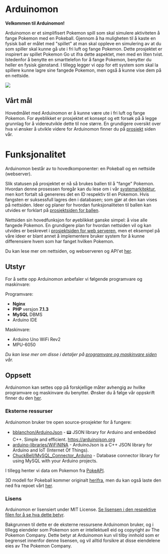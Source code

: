 # Arduinomon

**Velkommen til Arduinomon!**

Arduinomon er et simplifisert Pokemon spill som skal simulere aktiviteten å fange Pokemon med en Pokeball. Gjennom å ha muligheten til å kaste en fysisk ball er målet med "spillet" at man skal oppleve en simulering av at du som spiller skal kunne gå ute i fri luft og fange Pokemon. Dette prosjektet er inspirert av spillet Pokemon Go ut ifra dette aspektet, men med en liten tvist. Istedenfor å benytte en smarttelefon for å fange Pokemon, benytter du heller en fysisk gjenstand. I tillegg legger vi opp for ett system som skal la spillere kunne lagre sine fangede Pokemon, men også å kunne vise dem på en nettside.

![](https://i.imgur.com/Lz7yYdV.jpg)

## Vårt mål

Hovedmålet med Arduinomon er å kunne være ute i fri luft og fange Pokemon. For øyeblikket er prosjektet et konsept og ett forsøk på å legge grunnlag for å videreutvikle dette til noe større. En grundigere oversikt over hva vi ønsker å utvikle videre for Arduinomon finner du på [prosjekt](https://github.com/Zlimon/Arduinomon/projects) siden vår.

# Funksjonalitet

Arduinomon består av to hovedkomponenter: en Pokeball og en nettside (webserver).

Slik statusen på prosjektet er nå så brukes ballen til å "fange" Pokemon. Hvordan denne prosessen foregår kan du lese om i vår [systemarkitektur](https://github.com/Zlimon/Arduinomon/wiki/Systemarkitektur), men kort fortalt så genereres det en ID respektiv til en Pokemon. Hvis fangsten er suksessfull lagres den i databasen; som gjør at den kan vises på nettsiden. Ideer og planer for hvordan funksjonaliteten til ballen kan utvides er forklart på [prosjektsiden for ballen](https://github.com/Zlimon/Arduinomon/projects/1).

Nettsiden sin hovedfunksjon for øyeblikket ganske simpel: å vise alle fangede Pokemon. En grundigere plan for hvordan nettsiden vil og kan utvides er beskrevet i [prosjektsiden for web serveren](https://github.com/Zlimon/Arduinomon/projects/2), men et eksempel på våre ideer er blant annet å implementere bruker system for å kunne differensiere hvem som har fanget hvilken Pokemon.

Du kan lese mer om nettsiden, og webserveren og API'et [her](https://github.com/Zlimon/Arduinomon/tree/master/webserver).

## Utstyr

For å sette opp Arduinomon anbefaler vi følgende programvare og maskinvare:

Programvare:
* **Nginx**
* **PHP** versjon **7.1.3**
* **MySQL** DBMS
* Arduino IDE

Maskinvare:
* Arduino Uno WiFi Rev2
* MPU-6050

_Du kan lese mer om disse i detaljer på [programvare og maskinvare siden](https://github.com/Zlimon/Arduinomon/wiki/Programvare-og-maskinvare) vår._

## Oppsett

Arduinomon kan settes opp på forskjellige måter avhengig av hvilke programvare og maskinvare du benytter. Ønsker du å følge vår oppskrift finner du den [her](https://github.com/Zlimon/Arduinomon/wiki/Oppsett-av-Arduinomon).

### Eksterne ressurser
Arduinomon bruker tre open source-prosjekter for å fungere:
* [bblanchon/ArduinoJson](https://github.com/bblanchon/ArduinoJson) - 📟 JSON library for Arduino and embedded C++. Simple and efficient. https://arduinojson.org
* [arduino-libraries/WiFiNINA](https://github.com/arduino-libraries/WiFiNINA) - ArduinoJson is a C++ JSON library for Arduino and IoT (Internet Of Things).
* [ChuckBell/MySQL_Connector_Arduino](https://github.com/ChuckBell/MySQL_Connector_Arduino) - Database connector library for using MySQL with your Arduino projects.

I tillegg henter vi data om Pokemon fra [PokeAPI](https://pokeapi.co/).

3D modell for Pokeball kommer originalt [herifra](https://create.arduino.cc/projecthub/MarJoh/arduino-pokeball-5555d8#cad), men du kan også laste den ned fra repoet vårt [her](https://github.com/Zlimon/Arduinomon/blob/master/Pokeball.zip).

### Lisens
Arduinomon er lisensiert under MIT License. [Se lisensen i den respektive filen for å se hva dette betyr](https://github.com/Zlimon/Arduinomon/blob/master/LICENSE).

Bakgrunnen til dette er de eksterne ressursene Arduinomon bruker, og i tillegg eiendeler som Pokemon som er intellektuell eid og copyright av The Pokemon Company. Dette betyr at Arduinomon kun vil tilby innhold som er begrenset innenfor denne lisensen, og vil alltid forsikre at disse eiendelene eies av The Pokemon Company.
